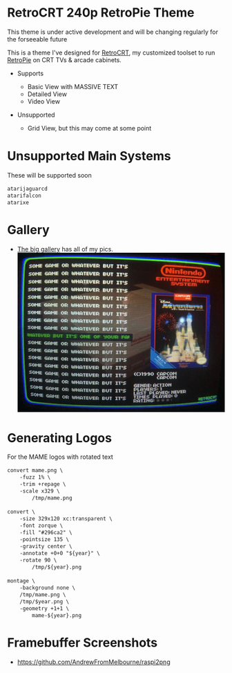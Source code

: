 # RetroCRT 240p RetroPie Theme

This theme is under active development and will be changing regularly for the forseeable future

This is a theme I've designed for [RetroCRT](https://github.com/xovox/RetroCRT), my customized toolset to run [RetroPie](https://retropie.org.uk) on CRT TVs & arcade cabinets.

* Supports
  * Basic View with MASSIVE TEXT
  * Detailed View
  * Video View

* Unsupported
  * Grid View, but this may come at some point

# Unsupported Main Systems

These will be supported soon

```
atarijaguarcd
atarifalcon
atarixe
```

# Gallery

* [The big gallery](https://github.com/xovox/RetroCRT-Media/blob/master/RetroCRT-240p/GALLERY.md) has all of my pics.
![alt text](https://raw.githubusercontent.com/xovox/RetroCRT-Media/master/RetroCRT-240p/NES_Mockup.png)

# Generating Logos

For the MAME logos with rotated text
```
convert mame.png \
	-fuzz 1% \
	-trim +repage \
	-scale x329 \
		/tmp/mame.png

convert \
	-size 329x120 xc:transparent \
	-font zorque \
	-fill "#296ca2" \
	-pointsize 135 \
	-gravity center \
	-annotate +0+0 "${year}" \
	-rotate 90 \
		/tmp/${year}.png

montage \
	-background none \
	/tmp/mame.png \
	/tmp/$year.png \
	-geometry +1+1 \
		mame-${year}.png
```

# Framebuffer Screenshots

* https://github.com/AndrewFromMelbourne/raspi2png
